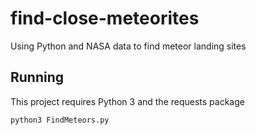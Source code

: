 # find-close-meteorites
Using Python and NASA data to find meteor landing sites

## Running

This project requires Python 3 and the requests package

`python3 FindMeteors.py`
